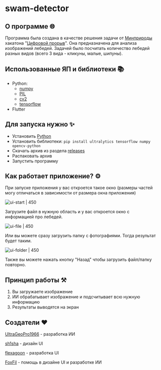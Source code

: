 # swam-detector
## О программе 🌐

Программа была создана в качестве решения задачи от [Минприроды](https://www.mnr.gov.ru/about/) хакатона "[Цифровой прорыв](https://hacks-ai.ru/)". Она предназначена для анализа изображений лебедей. Задачей было посчитать количество лебедей разных видов (всего 3 вида - кликуны, малые, шипуны).

## Использованные ЯП и библиотеки 📚

- Python:
	- [numpy](https://numpy.org/)
	- [PIL](https://pypi.org/project/Pillow/)
	- [cv2](https://pypi.org/project/opencv-python/)
	- [tensorflow](https://www.tensorflow.org/?hl=ru)
- Flutter

## Для запуска нужно ✨

- Установить [Python](https://python.org/)
- Установить библиотеки:
    `pip install ultralytics tensorflow numpy opencv-python`
- Скачать архив из раздела [releases](https://github.com/chftm/swan_classifier/releases)
- Распаковать архив
- Запустить программу

## Как работает приложение? ⚙

При запуске приложения у вас откроется такое окно (размеры частей могу отличаться в зависимости от размера окна приложения)

![ui-start | 450](https://i.imgur.com/GyyRKiZ.png)

Загрузите файл в нужную область и у вас откроется окно с информацией про лебедей.

![ui-file | 450](https://i.imgur.com/QP5uBEi.png)

Или вы можете сразу загрузить папку с фотографиями. Тогда результат будет таким.

![ui-folder | 450](https://i.imgur.com/yvdJ6bA.png)

Также вы можете нажать кнопку "Назад" чтобы загрузить файл/папку повторно.

## Принцип работы ⚒

1.  Вы загружаете изображение
2.  ИИ обрабатывает изображение и подсчитывает всю нужную информацию
3.  Результаты выводятся на экран

## Создатели ❤
 
[UltraGeoPro1966](https://github.com/Ultrageopro1966) - разработка ИИ

[sh1sha](https://github.com/onl1yw) - дизайн UI

[flexagoon](https://github.com/flexagoon) - разработка UI

[FoxFil](https://github.com/FoxFil) - помощь в дизайне UI и разработке ИИ
